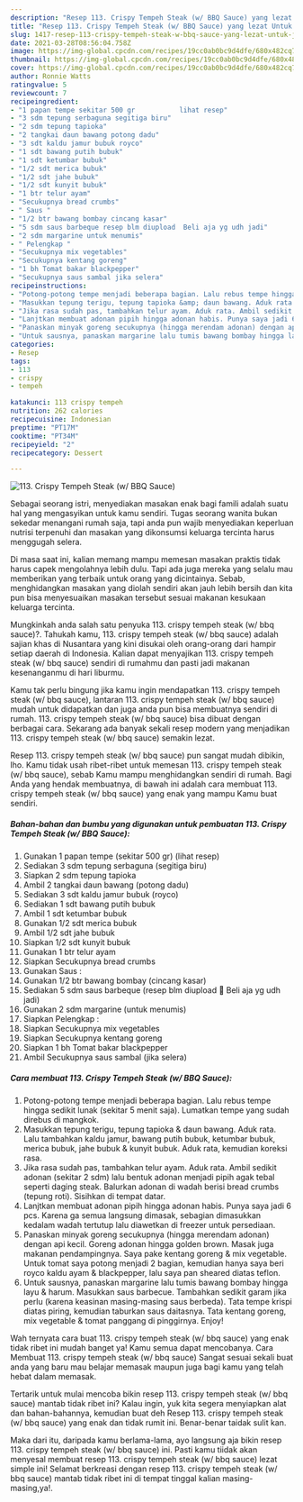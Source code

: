 ```yaml
---
description: "Resep 113. Crispy Tempeh Steak (w/ BBQ Sauce) yang lezat Untuk Jualan"
title: "Resep 113. Crispy Tempeh Steak (w/ BBQ Sauce) yang lezat Untuk Jualan"
slug: 1417-resep-113-crispy-tempeh-steak-w-bbq-sauce-yang-lezat-untuk-jualan
date: 2021-03-28T08:56:04.758Z
image: https://img-global.cpcdn.com/recipes/19cc0ab0bc9d4dfe/680x482cq70/113-crispy-tempeh-steak-w-bbq-sauce-foto-resep-utama.jpg
thumbnail: https://img-global.cpcdn.com/recipes/19cc0ab0bc9d4dfe/680x482cq70/113-crispy-tempeh-steak-w-bbq-sauce-foto-resep-utama.jpg
cover: https://img-global.cpcdn.com/recipes/19cc0ab0bc9d4dfe/680x482cq70/113-crispy-tempeh-steak-w-bbq-sauce-foto-resep-utama.jpg
author: Ronnie Watts
ratingvalue: 5
reviewcount: 7
recipeingredient:
- "1 papan tempe sekitar 500 gr           lihat resep"
- "3 sdm tepung serbaguna segitiga biru"
- "2 sdm tepung tapioka"
- "2 tangkai daun bawang potong dadu"
- "3 sdt kaldu jamur bubuk royco"
- "1 sdt bawang putih bubuk"
- "1 sdt ketumbar bubuk"
- "1/2 sdt merica bubuk"
- "1/2 sdt jahe bubuk"
- "1/2 sdt kunyit bubuk"
- "1 btr telur ayam"
- "Secukupnya bread crumbs"
- " Saus "
- "1/2 btr bawang bombay cincang kasar"
- "5 sdm saus barbeque resep blm diupload  Beli aja yg udh jadi"
- "2 sdm margarine untuk menumis"
- " Pelengkap "
- "Secukupnya mix vegetables"
- "Secukupnya kentang goreng"
- "1 bh Tomat bakar blackpepper"
- "Secukupnya saus sambal jika selera"
recipeinstructions:
- "Potong-potong tempe menjadi beberapa bagian. Lalu rebus tempe hingga sedikit lunak (sekitar 5 menit saja). Lumatkan tempe yang sudah direbus di mangkok."
- "Masukkan tepung terigu, tepung tapioka &amp; daun bawang. Aduk rata. Lalu tambahkan kaldu jamur, bawang putih bubuk, ketumbar bubuk, merica bubuk, jahe bubuk &amp; kunyit bubuk. Aduk rata, kemudian koreksi rasa."
- "Jika rasa sudah pas, tambahkan telur ayam. Aduk rata. Ambil sedikit adonan (sekitar 2 sdm) lalu bentuk adonan menjadi pipih agak tebal seperti daging steak. Balurkan adonan di wadah berisi bread crumbs (tepung roti). Sisihkan di tempat datar."
- "Lanjtkan membuat adonan pipih hingga adonan habis. Punya saya jadi 6 pcs. Karena ga semua langsung dimasak, sebagian dimasukkan kedalam wadah tertutup lalu diawetkan di freezer untuk persediaan."
- "Panaskan minyak goreng secukupnya (hingga merendam adonan) dengan api kecil. Goreng adonan hingga golden brown. Masak juga makanan pendampingnya. Saya pake kentang goreng &amp; mix vegetable. Untuk tomat saya potong menjadi 2 bagian, kemudian hanya saya beri royco kaldu ayam &amp; blackpepper, lalu saya pan sheared diatas teflon."
- "Untuk sausnya, panaskan margarine lalu tumis bawang bombay hingga layu &amp; harum. Masukkan saus barbecue. Tambahkan sedikit garam jika perlu (karena keasinan masing-masing saus berbeda). Tata tempe krispi diatas piring, kemudian taburkan saus daitasnya. Tata kentang goreng, mix vegetable &amp; tomat panggang di pinggirnya. Enjoy!"
categories:
- Resep
tags:
- 113
- crispy
- tempeh

katakunci: 113 crispy tempeh 
nutrition: 262 calories
recipecuisine: Indonesian
preptime: "PT17M"
cooktime: "PT34M"
recipeyield: "2"
recipecategory: Dessert

---
```



![113. Crispy Tempeh Steak (w/ BBQ Sauce)](https://img-global.cpcdn.com/recipes/19cc0ab0bc9d4dfe/680x482cq70/113-crispy-tempeh-steak-w-bbq-sauce-foto-resep-utama.jpg)

Sebagai seorang istri, menyediakan masakan enak bagi famili adalah suatu hal yang mengasyikan untuk kamu sendiri. Tugas seorang  wanita bukan sekedar menangani rumah saja, tapi anda pun wajib menyediakan keperluan nutrisi terpenuhi dan masakan yang dikonsumsi keluarga tercinta harus menggugah selera.

Di masa  saat ini, kalian memang mampu memesan masakan praktis tidak harus capek mengolahnya lebih dulu. Tapi ada juga mereka yang selalu mau memberikan yang terbaik untuk orang yang dicintainya. Sebab, menghidangkan masakan yang diolah sendiri akan jauh lebih bersih dan kita pun bisa menyesuaikan masakan tersebut sesuai makanan kesukaan keluarga tercinta. 



Mungkinkah anda salah satu penyuka 113. crispy tempeh steak (w/ bbq sauce)?. Tahukah kamu, 113. crispy tempeh steak (w/ bbq sauce) adalah sajian khas di Nusantara yang kini disukai oleh orang-orang dari hampir setiap daerah di Indonesia. Kalian dapat menyajikan 113. crispy tempeh steak (w/ bbq sauce) sendiri di rumahmu dan pasti jadi makanan kesenanganmu di hari liburmu.

Kamu tak perlu bingung jika kamu ingin mendapatkan 113. crispy tempeh steak (w/ bbq sauce), lantaran 113. crispy tempeh steak (w/ bbq sauce) mudah untuk didapatkan dan juga anda pun bisa membuatnya sendiri di rumah. 113. crispy tempeh steak (w/ bbq sauce) bisa dibuat dengan berbagai cara. Sekarang ada banyak sekali resep modern yang menjadikan 113. crispy tempeh steak (w/ bbq sauce) semakin lezat.

Resep 113. crispy tempeh steak (w/ bbq sauce) pun sangat mudah dibikin, lho. Kamu tidak usah ribet-ribet untuk memesan 113. crispy tempeh steak (w/ bbq sauce), sebab Kamu mampu menghidangkan sendiri di rumah. Bagi Anda yang hendak membuatnya, di bawah ini adalah cara membuat 113. crispy tempeh steak (w/ bbq sauce) yang enak yang mampu Kamu buat sendiri.

<!--inarticleads1-->

##### Bahan-bahan dan bumbu yang digunakan untuk pembuatan 113. Crispy Tempeh Steak (w/ BBQ Sauce):

1. Gunakan 1 papan tempe (sekitar 500 gr)           (lihat resep)
1. Sediakan 3 sdm tepung serbaguna (segitiga biru)
1. Siapkan 2 sdm tepung tapioka
1. Ambil 2 tangkai daun bawang (potong dadu)
1. Sediakan 3 sdt kaldu jamur bubuk (royco)
1. Sediakan 1 sdt bawang putih bubuk
1. Ambil 1 sdt ketumbar bubuk
1. Gunakan 1/2 sdt merica bubuk
1. Ambil 1/2 sdt jahe bubuk
1. Siapkan 1/2 sdt kunyit bubuk
1. Gunakan 1 btr telur ayam
1. Siapkan Secukupnya bread crumbs
1. Gunakan  Saus :
1. Gunakan 1/2 btr bawang bombay (cincang kasar)
1. Sediakan 5 sdm saus barbeque (resep blm diupload 😬 Beli aja yg udh jadi)
1. Gunakan 2 sdm margarine (untuk menumis)
1. Siapkan  Pelengkap :
1. Siapkan Secukupnya mix vegetables
1. Siapkan Secukupnya kentang goreng
1. Siapkan 1 bh Tomat bakar blackpepper
1. Ambil Secukupnya saus sambal (jika selera)




<!--inarticleads2-->

##### Cara membuat 113. Crispy Tempeh Steak (w/ BBQ Sauce):

1. Potong-potong tempe menjadi beberapa bagian. Lalu rebus tempe hingga sedikit lunak (sekitar 5 menit saja). Lumatkan tempe yang sudah direbus di mangkok.
1. Masukkan tepung terigu, tepung tapioka &amp; daun bawang. Aduk rata. Lalu tambahkan kaldu jamur, bawang putih bubuk, ketumbar bubuk, merica bubuk, jahe bubuk &amp; kunyit bubuk. Aduk rata, kemudian koreksi rasa.
1. Jika rasa sudah pas, tambahkan telur ayam. Aduk rata. Ambil sedikit adonan (sekitar 2 sdm) lalu bentuk adonan menjadi pipih agak tebal seperti daging steak. Balurkan adonan di wadah berisi bread crumbs (tepung roti). Sisihkan di tempat datar.
1. Lanjtkan membuat adonan pipih hingga adonan habis. Punya saya jadi 6 pcs. Karena ga semua langsung dimasak, sebagian dimasukkan kedalam wadah tertutup lalu diawetkan di freezer untuk persediaan.
1. Panaskan minyak goreng secukupnya (hingga merendam adonan) dengan api kecil. Goreng adonan hingga golden brown. Masak juga makanan pendampingnya. Saya pake kentang goreng &amp; mix vegetable. Untuk tomat saya potong menjadi 2 bagian, kemudian hanya saya beri royco kaldu ayam &amp; blackpepper, lalu saya pan sheared diatas teflon.
1. Untuk sausnya, panaskan margarine lalu tumis bawang bombay hingga layu &amp; harum. Masukkan saus barbecue. Tambahkan sedikit garam jika perlu (karena keasinan masing-masing saus berbeda). Tata tempe krispi diatas piring, kemudian taburkan saus daitasnya. Tata kentang goreng, mix vegetable &amp; tomat panggang di pinggirnya. Enjoy!




Wah ternyata cara buat 113. crispy tempeh steak (w/ bbq sauce) yang enak tidak ribet ini mudah banget ya! Kamu semua dapat mencobanya. Cara Membuat 113. crispy tempeh steak (w/ bbq sauce) Sangat sesuai sekali buat anda yang baru mau belajar memasak maupun juga bagi kamu yang telah hebat dalam memasak.

Tertarik untuk mulai mencoba bikin resep 113. crispy tempeh steak (w/ bbq sauce) mantab tidak ribet ini? Kalau ingin, yuk kita segera menyiapkan alat dan bahan-bahannya, kemudian buat deh Resep 113. crispy tempeh steak (w/ bbq sauce) yang enak dan tidak rumit ini. Benar-benar taidak sulit kan. 

Maka dari itu, daripada kamu berlama-lama, ayo langsung aja bikin resep 113. crispy tempeh steak (w/ bbq sauce) ini. Pasti kamu tiidak akan menyesal membuat resep 113. crispy tempeh steak (w/ bbq sauce) lezat simple ini! Selamat berkreasi dengan resep 113. crispy tempeh steak (w/ bbq sauce) mantab tidak ribet ini di tempat tinggal kalian masing-masing,ya!.

